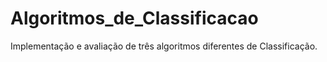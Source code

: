 # Algoritmos_de_Classificacao
Implementação e avaliação de três algoritmos diferentes de Classificação.
